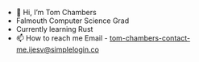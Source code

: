 - 👋 Hi, I’m Tom Chambers
- Falmouth Computer Science Grad
- Currently learning Rust
- 📫 How to reach me
  Email - tom-chambers-contact-me.ijesv@simplelogin.co
